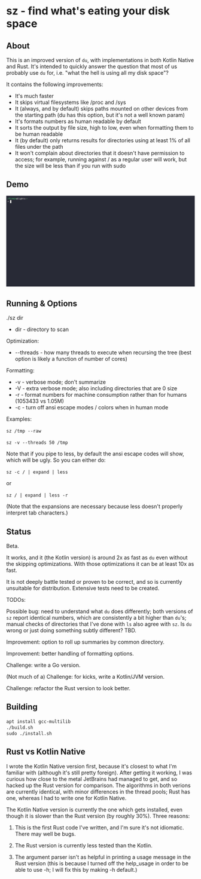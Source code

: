 # sz - find what's eating your disk space

## About

This is an improved version of `du`, with implementations in both Kotlin Native and Rust. It's intended to quickly 
answer the question that most of us probably use `du` for, i.e. "what the hell is using all my disk space"?

It contains the following improvements:
* It's much faster
* It skips virtual filesystems like /proc and /sys
* It (always, and by default) skips paths mounted on other devices from the starting path (du has this option, but it's not a well known param)
* It's formats numbers as human readable by default
* It sorts the output by file size, high to low, even when formatting them to be human readable
* It (by default) only returns results for directories using at least 1% of all files under the path
* It won't complain about directories that it doesn't have permission to access; for example, running against / as a regular user will work, but the size will be less than if you run with sudo

## Demo

![demo](./demo.gif)

## Running & Options

./sz dir

* dir - directory to scan

Optimization:
* --threads - how many threads to execute when recursing the tree (best option is likely a function of number of cores)

Formatting:
* -v - verbose mode; don't summarize 
* -V - extra verbose mode; also including directories that are 0 size
* -r - format numbers for machine consumption rather than for humans (1053433 vs 1.05M)
* -c - turn off ansi escape modes / colors when in human mode

Examples:

`sz /tmp --raw`

`sz -v --threads 50 /tmp`

Note that if you pipe to less, by default the ansi escape codes will show, which will be ugly. So you can either do:

`sz -c / | expand | less`

or

`sz / | expand | less -r`

(Note that the expansions are necessary because less doesn't properly interpret tab characters.) 

## Status

Beta.

It works, and it (the Kotlin version) is around 2x as fast as `du` even without the skipping optimizations. With those optimizations it can be at least 10x as fast. 

It is not deeply battle tested or proven to be correct, and so is currently unsuitable for distribution. Extensive
tests need to be created.

TODOs:

Possible bug: need to understand what `du` does differently; both versions of `sz` report identical numbers, which are consistently a bit higher than `du`'s; manual checks of directories that I've done with `ls` also agree with `sz`. Is `du` wrong or just doing something subtly different? TBD.  

Improvement: option to roll up summaries by common directory.

Improvement: better handling of formatting options.

Challenge: write a Go version.

(Not much of a) Challenge: for kicks, write a Kotlin/JVM version. 

Challenge: refactor the Rust version to look better.

## Building

```
apt install gcc-multilib
./build.sh
sudo ./install.sh
```

## Rust vs Kotlin Native

I wrote the Kotlin Native version first, because it's closest to what I'm familiar with (although it's still pretty 
foreign). After getting it working, I was curious how close to the metal JetBrains had managed to get, and so hacked
up the Rust version for comparison. The algorithms in both verions are currently identical, with minor differences in
the thread pools; Rust has one, whereas I had to write one for Kotlin Native.

The Kotlin Native version is currently the one which gets installed, even though it is slower than the Rust version 
(by roughly 30%). Three reasons:

1) This is the first Rust code I've written, and I'm sure it's not idiomatic. There may well be bugs.

2) The Rust version is currently less tested than the Kotlin.

3) The argument parser isn't as helpful in printing a usage message in the Rust version (this is because I turned off the help_usage in order to be able to use -h; I will fix this by making -h default.)

